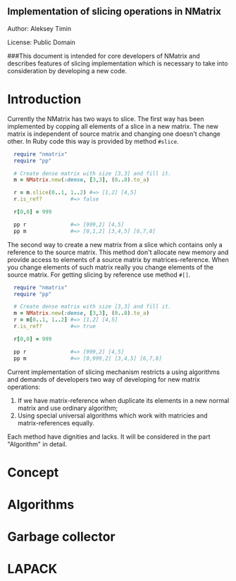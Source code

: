 Implementation of slicing operations in NMatrix
--------------------------------------------------

Author: Aleksey Timin

License: Public Domain

###This document is intended for core developers of NMatrix and describes features of slicing implementation which is necessary to take into consideration by developing a new code.


Introduction
=================================================
Currently the NMatrix has two ways to slice. The first way has been implemented by copping all elements of a slice in a new matrix. The new matrix is independent of source matrix and changing one doesn't change other. In Ruby code this way is provided by method `#slice`.

```Ruby
  require "nmatrix"
  require "pp"

  # Create dense matrix with size [3,3] and fill it.
  m = NMatrix.new(:dense, [3,3], (0..8).to_a)

  r = m.slice(0..1, 1..2) #=> [1,2] [4,5]
  r.is_ref?         #=> false

  r[0,0] = 999    

  pp r              #=> [999,2] [4,5]
  pp m              #=> [0,1,2] [3,4,5] [6,7,8]
```

The second way to create a new matrix from a slice which contains only a reference to the source matrix. This method don't allocate new memory and provide access to elements of a source matrix by matrices-reference. When you change elements of such matrix really you change elements of the source matrix. For getting slicing by reference use method `#[]`. 

```Ruby
  require "nmatrix"
  require "pp"

  # Create dense matrix with size [3,3] and fill it.
  m = NMatrix.new(:dense, [3,3], (0..8).to_a) 
  r = m[0..1, 1..2] #=> [1,2] [4,5]
  r.is_ref?         #=> true

  r[0,0] = 999    

  pp r              #=> [999,2] [4,5]
  pp m              #=> [0,999,2] [3,4,5] [6,7,8]
```

Current implementation of slicing mechanism restricts a using algorithms and demands of developers two way of developing for new matrix operations:

1. If we have matrix-reference when duplicate its elements in a new normal matrix and use ordinary algorithm;
2. Using special universal algorithms which work with matricies and matrix-references equally.

Each method have dignities and lacks. It will be considered in the part "Algorithm" in detail.

Concept
=================================================

Algorithms
=================================================

Garbage collector
=================================================

LAPACK
=================================================

